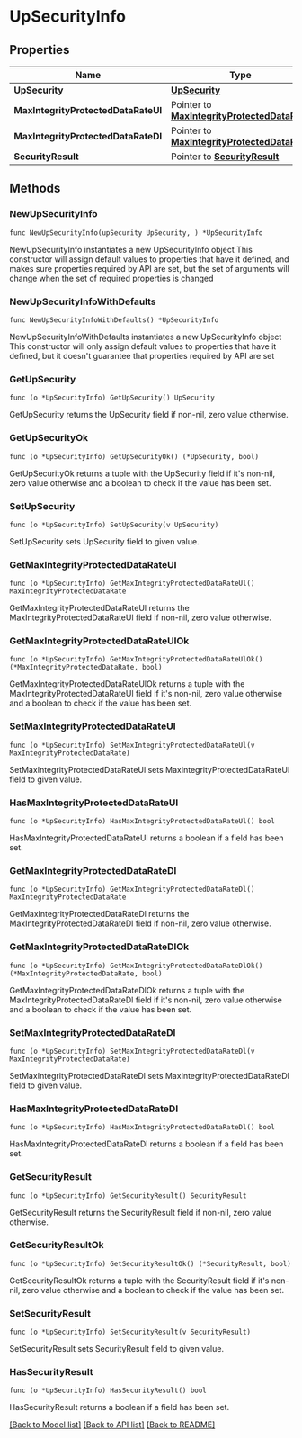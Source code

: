 # UpSecurityInfo

## Properties

Name | Type | Description | Notes
------------ | ------------- | ------------- | -------------
**UpSecurity** | [**UpSecurity**](UpSecurity.md) |  | 
**MaxIntegrityProtectedDataRateUl** | Pointer to [**MaxIntegrityProtectedDataRate**](MaxIntegrityProtectedDataRate.md) |  | [optional] 
**MaxIntegrityProtectedDataRateDl** | Pointer to [**MaxIntegrityProtectedDataRate**](MaxIntegrityProtectedDataRate.md) |  | [optional] 
**SecurityResult** | Pointer to [**SecurityResult**](SecurityResult.md) |  | [optional] 

## Methods

### NewUpSecurityInfo

`func NewUpSecurityInfo(upSecurity UpSecurity, ) *UpSecurityInfo`

NewUpSecurityInfo instantiates a new UpSecurityInfo object
This constructor will assign default values to properties that have it defined,
and makes sure properties required by API are set, but the set of arguments
will change when the set of required properties is changed

### NewUpSecurityInfoWithDefaults

`func NewUpSecurityInfoWithDefaults() *UpSecurityInfo`

NewUpSecurityInfoWithDefaults instantiates a new UpSecurityInfo object
This constructor will only assign default values to properties that have it defined,
but it doesn't guarantee that properties required by API are set

### GetUpSecurity

`func (o *UpSecurityInfo) GetUpSecurity() UpSecurity`

GetUpSecurity returns the UpSecurity field if non-nil, zero value otherwise.

### GetUpSecurityOk

`func (o *UpSecurityInfo) GetUpSecurityOk() (*UpSecurity, bool)`

GetUpSecurityOk returns a tuple with the UpSecurity field if it's non-nil, zero value otherwise
and a boolean to check if the value has been set.

### SetUpSecurity

`func (o *UpSecurityInfo) SetUpSecurity(v UpSecurity)`

SetUpSecurity sets UpSecurity field to given value.


### GetMaxIntegrityProtectedDataRateUl

`func (o *UpSecurityInfo) GetMaxIntegrityProtectedDataRateUl() MaxIntegrityProtectedDataRate`

GetMaxIntegrityProtectedDataRateUl returns the MaxIntegrityProtectedDataRateUl field if non-nil, zero value otherwise.

### GetMaxIntegrityProtectedDataRateUlOk

`func (o *UpSecurityInfo) GetMaxIntegrityProtectedDataRateUlOk() (*MaxIntegrityProtectedDataRate, bool)`

GetMaxIntegrityProtectedDataRateUlOk returns a tuple with the MaxIntegrityProtectedDataRateUl field if it's non-nil, zero value otherwise
and a boolean to check if the value has been set.

### SetMaxIntegrityProtectedDataRateUl

`func (o *UpSecurityInfo) SetMaxIntegrityProtectedDataRateUl(v MaxIntegrityProtectedDataRate)`

SetMaxIntegrityProtectedDataRateUl sets MaxIntegrityProtectedDataRateUl field to given value.

### HasMaxIntegrityProtectedDataRateUl

`func (o *UpSecurityInfo) HasMaxIntegrityProtectedDataRateUl() bool`

HasMaxIntegrityProtectedDataRateUl returns a boolean if a field has been set.

### GetMaxIntegrityProtectedDataRateDl

`func (o *UpSecurityInfo) GetMaxIntegrityProtectedDataRateDl() MaxIntegrityProtectedDataRate`

GetMaxIntegrityProtectedDataRateDl returns the MaxIntegrityProtectedDataRateDl field if non-nil, zero value otherwise.

### GetMaxIntegrityProtectedDataRateDlOk

`func (o *UpSecurityInfo) GetMaxIntegrityProtectedDataRateDlOk() (*MaxIntegrityProtectedDataRate, bool)`

GetMaxIntegrityProtectedDataRateDlOk returns a tuple with the MaxIntegrityProtectedDataRateDl field if it's non-nil, zero value otherwise
and a boolean to check if the value has been set.

### SetMaxIntegrityProtectedDataRateDl

`func (o *UpSecurityInfo) SetMaxIntegrityProtectedDataRateDl(v MaxIntegrityProtectedDataRate)`

SetMaxIntegrityProtectedDataRateDl sets MaxIntegrityProtectedDataRateDl field to given value.

### HasMaxIntegrityProtectedDataRateDl

`func (o *UpSecurityInfo) HasMaxIntegrityProtectedDataRateDl() bool`

HasMaxIntegrityProtectedDataRateDl returns a boolean if a field has been set.

### GetSecurityResult

`func (o *UpSecurityInfo) GetSecurityResult() SecurityResult`

GetSecurityResult returns the SecurityResult field if non-nil, zero value otherwise.

### GetSecurityResultOk

`func (o *UpSecurityInfo) GetSecurityResultOk() (*SecurityResult, bool)`

GetSecurityResultOk returns a tuple with the SecurityResult field if it's non-nil, zero value otherwise
and a boolean to check if the value has been set.

### SetSecurityResult

`func (o *UpSecurityInfo) SetSecurityResult(v SecurityResult)`

SetSecurityResult sets SecurityResult field to given value.

### HasSecurityResult

`func (o *UpSecurityInfo) HasSecurityResult() bool`

HasSecurityResult returns a boolean if a field has been set.


[[Back to Model list]](../README.md#documentation-for-models) [[Back to API list]](../README.md#documentation-for-api-endpoints) [[Back to README]](../README.md)


